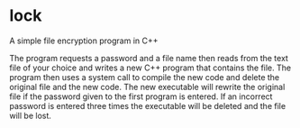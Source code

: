 # lock
A simple file encryption program in C++

The program requests a password and a file name then reads from the text file of your choice and writes a new C++ program that contains the file. The program then uses a system call to compile the new code and delete the original file and the new code. The new executable will rewrite the original file if the password given to the first program is entered. If an incorrect password is entered three times the executable will be deleted and the file will be lost.
